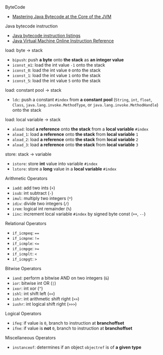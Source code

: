 
ByteCode

- [Mastering Java Bytecode at the Core of the JVM](https://zeroturnaround.com/rebellabs/rebel-labs-report-mastering-java-bytecode-at-the-core-of-the-jvm/)


Java bytecode instruction

- [Java bytecode instruction listings](https://en.wikipedia.org/wiki/Java_bytecode_instruction_listings)
- [Java Virtual Machine
Online Instruction Reference](https://cs.au.dk/~mis/dOvs/jvmspec/ref-Java.html)

load: byte -> stack

- `bipush`: push **a byte** onto **the stack** as **an integer value**
- `iconst_m1`: load the int value `-1` onto the stack
- `iconst_0`: load the int value `0` onto the stack
- `iconst_1`: load the int value `1` onto the stack
- `iconst_5`: load the int value `5` onto the stack

load: constant pool -> stack

- `ldc`: push a constant `#index` from **a constant pool** (`String`, `int`, `float`, `Class`, `java.lang.invoke.MethodType`, or `java.lang.invoke.MethodHandle`) onto the stack

load: local variable -> stack

- `aload`: load **a reference** onto **the stack** from a **local variable** `#index`
- `aload_1`: load **a reference** onto **the stack** from **local variable** `1`
- `aload_2`: load **a reference** onto **the stack** from **local variable** `2`
- `aload_3`: load **a reference** onto **the stack** from **local variable** `3`

store: stack -> variable

- `istore`: store **int** value into variable `#index`
- `lstore`: store a **long** value in a **local variable** `#index`

Arithmetic Operators

- `iadd`: add two ints (`+`)
- `isub`: int subtract (`-`)
- `imul`: multiply two integers (`*`)
- `idiv`: divide two integers (`/`)
- `irem`: logical int remainder (`%`)
- `iinc`: increment local variable `#index` by signed byte const (`++`, `--`)

Relational Operators

- `if_icmpeq`: `==`
- `if_icmpne`: `!=`
- `if_icmple`: `<=`
- `if_icmpge`: `>=`
- `if_icmplt`: `<`
- `if_icmpgt`: `>`

Bitwise Operators

- `iand`: perform a bitwise AND on two integers (`&`)
- `ior`: bitwise int OR (`|`)
- `ixor`: int xor (`^`)
- `ishl`: int shift left (`<<`)
- `ishr`: int arithmetic shift right (`>>`)
- `iushr`: int logical shift right (`>>>`)

Logical Operators

- `ifeq`: if value is `0`, branch to instruction at **branchoffset**
- `ifne`: if value is **not** `0`, branch to instruction at **branchoffset**

Miscellaneous Operators

- `instanceof`: determines if an object `objectref` is of **a given type**


